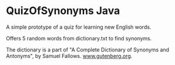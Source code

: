 # QuizOfSynonyms Java
A simple prototype of a quiz for learning new English words.

Offers 5 random words from dictionary.txt to find synonyms.

The dictionary is a part of "A Complete Dictionary of Synonyms and Antonyms", by Samuel Fallows. www.gutenberg.org.
